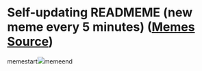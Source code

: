 # Self-updating READMEME (new meme every 5 minutes) ([Memes Source](https://bramses.notion.site/a49c1e962b7646879176ac3b327b6533?v=4d1eda54b170483cb03a40f257231764))

memestart![](https://www.notion.so/image/https%3A%2F%2Fs3-us-west-2.amazonaws.com%2Fsecure.notion-static.com%2Fc50c606c-49cc-448e-adc9-9847cba0e167%2FFFC1928D-5F62-4283-B62A-4FEB128F35AF.jpeg?table=block&id=ee5a70e5-1f1d-45dd-bc35-cf83b142877f&cache=v2)memeend
